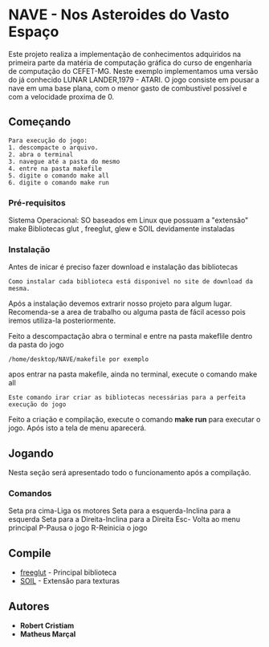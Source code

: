 # NAVE - Nos Asteroides do Vasto Espaço

Este projeto realiza a implementação de conhecimentos adquiridos na primeira parte da matéria de computação gráfica do curso de engenharia de computação do CEFET-MG. Neste exemplo implementamos uma versão do já conhecido LUNAR LANDER,1979 - ATARI. 
O jogo consiste em pousar a nave em uma base plana, com o menor gasto de combustivel possível e com a velocidade proxima de 0.    

## Começando

```
Para execução do jogo:
1. descompacte o arquivo.
2. abra o terminal 
3. navegue até a pasta do mesmo
4. entre na pasta makefile
5. digite o comando make all
6. digite o comando make run
```


### Pré-requisitos

Sistema Operacional: SO baseados em Linux que possuam a "extensão" make
Bibliotecas glut , freeglut, glew e SOIL devidamente instaladas

### Instalação 
 
 Antes de inicar é preciso fazer download e instalação das bibliotecas

```
Como instalar cada biblioteca está disponivel no site de download da mesma.
```

Após a instalação devemos extrarir nosso projeto para algum lugar. Recomenda-se a area de trabalho ou alguma pasta de fácil acesso pois iremos utiliza-la posteriormente.

Feito a descompactação abra o terminal e entre na pasta makeflile dentro da pasta do jogo  

```
/home/desktop/NAVE/makefile por exemplo
```

apos entrar na pasta makefile, ainda no terminal, execute o comando make all
```
Este comando irar criar as bibliotecas necessárias para a perfeita execução do jogo
``` 

Feito a criação e compilação, execute o comando **make run** para executar o jogo. Após isto a tela de menu aparecerá.

## Jogando
Nesta seção será apresentado todo o funcionamento após a compilação.


### Comandos

Seta pra cima-Liga os motores
Seta para a esquerda-Inclina para a esquerda
Seta para a Direita-Inclina para a Direita
Esc- Volta ao menu principal
P-Pausa o jogo
R-Reinicia o jogo


## Compile

* [freeglut](http://freeglut.sourceforge.net/docs/install.php) - Principal biblioteca
* [SOIL](https://www.lonesock.net/soil.html) - Extensão para texturas


## Autores

* **Robert Cristiam** 
* **Matheus Marçal** 

